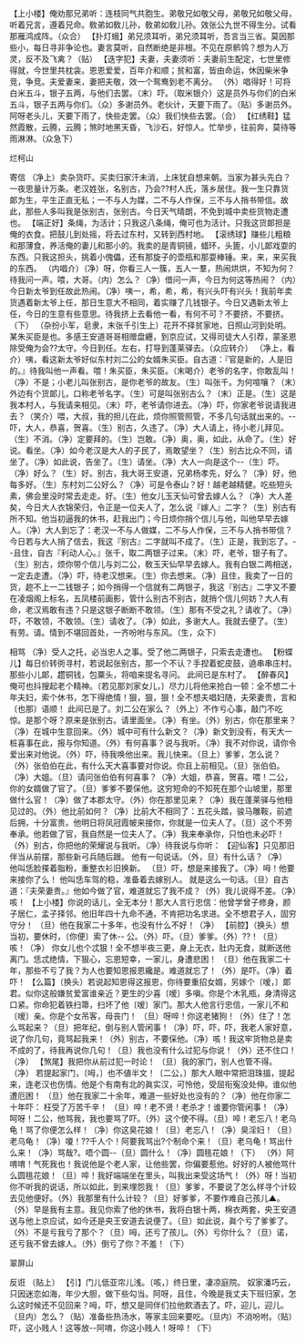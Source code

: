 <!-- { "loadSidebar": true } -->
【上小楼】俺劝那兄弟听：连枝同气共胞生。弟敬兄如敬父母，弟敬兄如敬父母，听着兄言，遵着兄命。敎弟如敎儿孙，敎弟如敎儿孙。效张公九世不得生分。试看那雁鸿成阵。（众合）
【扑灯蛾】弟兄须耳听，弟兄须耳听，吾言当三省。莫因那些小，每日寻非争论也。妻言莫听，自然断绝是非根。不见在原鹡鸰？想为人万灵，反不及飞禽？（贴）
【迭字犯】夫妻，夫妻须听：夫妻前生配定，七世里修得就，今世里共枕衾。恩恩爱爱，百年介和顺；贫和富，皆由命运，休因柴米争竞，争竞。夫爱妻来，妻把夫敬，效一个鸳鸯到老不离分。
（外）唱得好！可将白米五斗，银子五两，与他们去罢。（末）吓。（取米银介）这是员外与你们的白米五斗，银子五两与你们。（众）多谢员外。老伙计，天要下雨了。（贴）多谢员外。阿呀老头儿，天要下雨了，快些走罢。（众）我们快些去罢。（合）
【红绣鞋】猛然霞散，云腾，云腾；煞时地黑天昏，飞沙石，好惊人。忙举步，往前奔，莫待等雨淋淋。（众急下）
 
烂柯山
 
寄信
（净上）卖杂货吓。买卖归家汗未消，上床犹自想来朝。当家为甚头先白？一夜思量计万条。老汉姓张，名别古，乃会??村人氏，落乡居住。我一生只靠货郞为生，平生正直无私；一不与人为媒，二不与人作保，三不与人捎书带信。故此，那些人多叫我是张别古，张别古。今日天气晴朗，不免到城中卖些货物走遭也。
【端正好】条绳，为活计；只我这八条绳，俺可也为活计。只我这货郞担是俺的衣食。把鼓儿到处摇，将去过东村，又转到西村地。
【滚绣球】赚些儿粗粮和那薄食，养活俺的妻儿和那小的。我卖的是青铜镜，蜡环，头篦，小儿郞戏耍的东西。只我这担头，挑着小傀儡，还有那旋子的壶瓶和那耍棒锤。来，来，来买我的东西。
（内唱介）（净）呀，你看三人一簇，五人一羣，热闹烘烘，不知为何？待我问一声。喂，大哥。（内）怎么？（净）借问一声，今日为何这等热闹？（内）今日新太爷到任故此热闹。（净）咦一，希，希，希，有兴头吓有兴头！我前年卖货遇着新太爷上任，那日生意大不相同，着实赚了几钱银子。今日又遇新太爷上任，今日的生意有些意思。待我挤上去看他一看，有何不可？不要挤，不要挤。（下）
（杂扮小军，皂隶，末张千引生上）花开不择贫家地，日照山河到处明。某朱买臣是也。多感王安道哥哥相赠盘纒，到京应试，又得司徒大人引荐，蒙圣恩除受俺为会??太守。今日到任。左右，打导到蓬莱驿去。（众应转介）
（净上，看介）咦，看这新太爷好似东村刘二公的女婿朱买臣。自古道：『官是新的，人是旧的。』待我叫他一声看。喂！朱买臣，朱买臣。（末喝介）老爷的名字，你敢乱叫！（净）不是；小老儿叫张别古，是你老爷的故友。（生）叫张千。为何喧嚷？（末）外边有个货郞儿，口称老爷名字。（生）可是叫张别古么？（末）正是。（生）这是我本村人，与我请来相见。（末）吓，老爷请你进去。（净）吓，你家老爷说请我进去？（笑介）喂，大叔，我的担儿在此，烦你照管照管，不多几句话就出来的。--吓，大人，恭喜，贺喜。（生）别古，久违了。（净）大人请上，待小老儿拜见。（生）不消。（净）定要拜的。（生）岂敢。（净）奥，奥，如此，从命了。（生）好说。看坐。（净）如今老汉是大人的子民了，焉敢望坐？（生）别古比众不同，请坐了。（净）如此说，告坐了。（生）请坐。（净）大人一向是这个--（生）吓。（净）好么？（生）好。别古，我大哥王安道，兄弟杨孝先，好么？（净）好，他每多好。（生）东村刘二公好么？（净）可是令泰山？好！越老越精健。吃些短头素，佛会里没时常去走走。好。（生）他女儿玉天仙可曾去嫁人么？（净）大人差矣，今日大人衣锦荣归，令正是一位夫人了，怎么说『嫁人』二字？（生）别古有所不知。他当初逼我的休书，赶我出门；今日烦你捎个信儿与他，叫他早早去嫁人。（净）大人到忘了：老汉一不与人做媒，二不与人作保，三不与人捎书带信？今日若与大人捎了信去，我这『别古』二字就叫不成了。（生）正是，我到忘了。--且住，自古『利动人心。』张千，取二两银子过来。（末）吓，老爷，银子有了。（生）别古，烦你带个信儿与刘二公，敎玉天仙早早去嫁人。我有白银二两相送，一定去走遭。（净）吓，待老汉想来。（生）你去想来。（净）且住，我卖了一日的货，趂不上一二钱银子；如今捎得一个信就有二两银子，我这『别古』二字又不要在凌烟阁上标名，五凤楼前画影，管什么别古不别古，就捎个信儿何妨？大人有命，老汉焉敢有违？只是这银子断断不敢领。（生）那有不受之礼？请收了。（净）吓，不敢领，不敢领。（生）请收了。（净）如此，多谢大人。我就去便了。（生）有劳。请。情到不堪回首处，一齐吩咐与东风。（生，众下）
 
相骂
（净）受人之托，必当忠人之事。受了他二两银子，只索去走遭也。
【粉蝶儿】每日价转衖寻村，若说起张别古，那一个不认？手揑着蛇皮鼓，遶串串庄村。那些小儿郞，趱铜钱，包粟头，将咱来提名寻问。
此间已是东村了。
【醉春风】俺可也抖搜起老个精神。〔若见那刘家女儿，〕尽力儿将他来抢白一顿：全不想二十年夫妇，索个休书，怎下得绝情！狠，狠，狠！全不想夫唱妇随，夫荣妻贵，言和〔也那〕语顺！
此间已是了。刘二公在家么？（外上）不作亏心事，敲门不吃惊。是那个呀？原来是张别古。请里面坐。（净）有坐。（外）别古，你在那里来？（净）在城中生意回来。（外）城中可有什么新文？（净）新文到没有，有天大一桩喜事在此，报与你知道。（外）有何喜事？说与我听。（净）我不对你说，请你令爱出来对他说。（外）吓，待我唤他出来。我儿快来。（旦上）爹爹，怎么说？（外）张伯伯在此，有什么天大喜事要对你说。你且上前相见。（旦）张伯伯。（净）大姐。（旦）请问张伯伯有何喜事？（净）大姐，恭喜，贺喜。喂！二公，你的女婿做了官了。（旦）爹爹不要倸他。这穷短命的不知死在那个山坡里，那里做什么官！（净）做了本郡太守。（外）你在那里见来？（净）我在蓬莱驿与他相见过的。（外）他比前如何？（净）比前大不相同了：五花头踏，骏马雕鞍，前遮后拥，十分富贵。他明日将凤冠霞帔来接你，你就是一位夫人了。（旦）这个不劳奉承。他若做了官，我自然是一位夫人了。（净）我来奉承你，只怕也未必吓！（外）别古，你把他的荣耀说与我听。（净）待我说与你听：
【迎仙客】只见那旧伴当从前摆，那些新弓兵随后跟。
他有一句说话。（外，旦）有什么话？（净）
他叫恁脸搽着脂粉，重整衣衫旧换新。
（旦）吓，想是来接我了。（净）呣！他要来接你了么！
他叫恁车驾的稳，准备着去嫁别人。
就是这么一句话。（旦）自古道：『夫荣妻贵。』他如今做了官，难道就忘了我不成？（外）我儿说得不差。（净）咳！
【上小楼】你说的话儿，全无本分！那大人言行忠信：他曾学曾子修身，颜子居仁，孟子择邻。他旧年四十九命不通，不肯把功名求进。全不想君子人，固穷守分！
（旦）他在我家二十多年，也没有什么不好！（净）
【前腔】（换头）想当初，要休时，〔你便〕索了休--
公。（外）吓。（旦）爹爹。（外）??！（旦）咳！（净）
你女儿也个忒狠！全不想半夜三更，身上无衣，肚内无食，就断送他离门。恁忒绝情，下狠心，忘恩短幸，一家儿，身遭悲困！
（旦）他在我家二十年，那些不亏了我？为人也要知恩报恩纔是。难道就忘了！（外）是吓。（净）着吓！
【么篇】（换头）若说起知恩得这报恩，你待要重招女婿，另嫁个〔嗳，〕郞君。似你这般嫌贫爱富谁亲近？更生的少喜〔嗳〕多嗔。你是个木乳瓶，身清得这口紧。你命犯着铁扫箒，扫坏了他〔嗳〕家门。那大人他言行忠信，一家儿不和〔嗳〕亲。你是个女吊客，母丧门！
（旦）呀啐！你这老猪狗！（外）住了！怎么骂起来？（旦）把年纪，倒与别人管闲事！（净）吓，吓，吓，我老人家好意，说了你几句，竟骂起我来！（外）别古，不要倸他。（净）咳！我这牢货物总是卖不成的了，待我再说你几句！（旦）我也没有什么过犯与你说！（外）还不住口！（净）
【煞尾】我把你从前过犯一时论！
（旦）我的家门，别人也管不得。（净）
若提起家门，〔呣，〕也不値半文！〔二公，〕那大人眼中常把泪珠搵，提起来，连老汉也伤情。他是个有南有北的眞实汉，可怜他，受屈衔寃没处伸。谁似他遭厄困！
（旦）他在我家二十余年，难道一些好处也没有的？（净）他在你家二十年吓：
枉受了万苦千辛！
（旦）啐！老不贤！老杀才！谁要你管闲事！（净）呵呀！二公，他骂我，我也要骂了吓。（外）这个使不得。（旦）啐！老忘八！老乌龟！骂了你便怎么样！（净）你这臭花娘！（旦）老忘八！（净）臭淫妇！（旦）老乌龟！（净）嗄！??千人个！阿要我骂出?个制命个来！（旦）老乌龟！骂出什么来！（净）骂哉?。唔个圆--（旦）圆什么！（净）圆毴花娘！（下）
（外）阿唷唷！气死我也！我说他是个老人家，让他些罢，你偏要惹他。好好的人被他骂什么圆毴花娘！（旦）啐！我好端端坐在里头，叫我出来受这场气！（外）呀！当初你不听我的说话，所以如此，到来埋怨我！（旦）爹爹，不要说了怎么样寻个计较去见他便好。（外）我那里有什么计较？（旦）好爹爹，不要作难自己孩儿▲。（外）早是我有主意。我见你索了他的休书，我将白银十两，棉衣两套，央王安道送与他上京应试，如今还是央王安道去说便了。（旦）如此说，眞个亏了爹爹了。（外）不是亏我亏了那个？（旦）呣，还亏了孩儿。（外）亏你什么？（旦）诺，还亏我不曾去嫁人。（外）倒亏了你？不羞！（下）
 
翠屏山
 
反诳
（贴上）
【引】门儿低亚帘儿浅。〔咳，〕终日里，凄凉庭院。
奴家潘巧云，只因迷恋如海，年少大胆，做下些勾当。阿呀，且住，今晚是我丈夫下班归家，怎么这时候还不见回来？呣，吓，想又是同伴们拉他飮酒去了。吓，迎儿，迎儿。（旦内）怎么？（贴）准备些热汤水，等家主回来要吃。（旦内）不消吩咐。（贴）吓，这小贱人！这等放--阿唷，你这小贱人！呀啐！（下）
